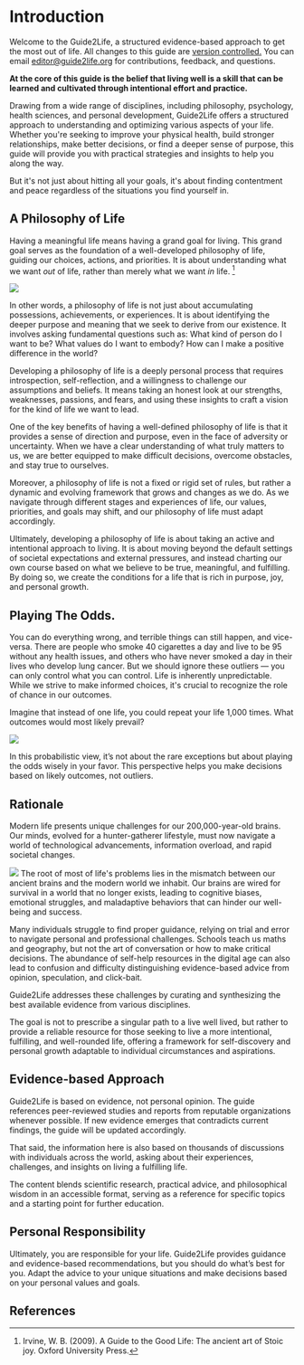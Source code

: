 # Introduction
Welcome to the Guide2Life, a structured evidence-based approach to get the most out of life. All changes to this guide are [version controlled.](https://github.com/emanuelefaja/howtolive) You can email editor@guide2life.org for contributions, feedback, and questions.

**At the core of this guide is the belief that living well is a skill that can be learned and cultivated through intentional effort and practice.** 

Drawing from a wide range of disciplines, including philosophy, psychology, health sciences, and personal development, Guide2Life offers a structured approach to understanding and optimizing various aspects of your life. Whether you're seeking to improve your physical health, build stronger relationships, make better decisions, or find a deeper sense of purpose, this guide will provide you with practical strategies and insights to help you along the way.

But it's not just about hitting all your goals, it's about finding contentment and peace regardless of the situations you find yourself in.

## A Philosophy of Life

Having a meaningful life means having a grand goal for living. This grand goal serves as the foundation of a well-developed philosophy of life, guiding our choices, actions, and priorities. It is about understanding what we want _out_ of life, rather than merely what we want _in_ life. [^1]

![](../images/lifereflections.webp)

In other words, a philosophy of life is not just about accumulating possessions, achievements, or experiences. It is about identifying the deeper purpose and meaning that we seek to derive from our existence. It involves asking fundamental questions such as: What kind of person do I want to be? What values do I want to embody? How can I make a positive difference in the world?

Developing a philosophy of life is a deeply personal process that requires introspection, self-reflection, and a willingness to challenge our assumptions and beliefs. It means taking an honest look at our strengths, weaknesses, passions, and fears, and using these insights to craft a vision for the kind of life we want to lead.

One of the key benefits of having a well-defined philosophy of life is that it provides a sense of direction and purpose, even in the face of adversity or uncertainty. When we have a clear understanding of what truly matters to us, we are better equipped to make difficult decisions, overcome obstacles, and stay true to ourselves.

Moreover, a philosophy of life is not a fixed or rigid set of rules, but rather a dynamic and evolving framework that grows and changes as we do. As we navigate through different stages and experiences of life, our values, priorities, and goals may shift, and our philosophy of life must adapt accordingly.

Ultimately, developing a philosophy of life is about taking an active and intentional approach to living. It is about moving beyond the default settings of societal expectations and external pressures, and instead charting our own course based on what we believe to be true, meaningful, and fulfilling. By doing so, we create the conditions for a life that is rich in purpose, joy, and personal growth.


## Playing The Odds.

You can do everything wrong, and terrible things can still happen, and vice-versa. There are people who smoke 40 cigarettes a day and live to be 95 without any health issues, and others who have never smoked a day in their lives who develop lung cancer. But we should ignore these outliers — you can only control what you can control. Life is inherently unpredictable. While we strive to make informed choices, it's crucial to recognize the role of chance in our outcomes.

Imagine that instead of one life, you could repeat your life 1,000 times. What outcomes would most likely prevail?

![](../images/1000lives.webp)


In this probabilistic view, it’s not about the rare exceptions but about playing the odds wisely in your favor. This perspective helps you make decisions based on likely outcomes, not outliers.

## Rationale

Modern life presents unique challenges for our 200,000-year-old brains. Our minds, evolved for a hunter-gatherer lifestyle, must now navigate a world of technological advancements, information overload, and rapid societal changes. 

![](../images/oldnewbrain.webp)
The root of most of life's problems lies in the mismatch between our ancient brains and the modern world we inhabit. Our brains are wired for survival in a world that no longer exists, leading to cognitive biases, emotional struggles, and maladaptive behaviors that can hinder our well-being and success.

Many individuals struggle to find proper guidance, relying on trial and error to navigate personal and professional challenges. Schools teach us maths and geography, but not the art of conversation or how to make critical decisions. The abundance of self-help resources in the digital age can also lead to confusion and difficulty distinguishing evidence-based advice from opinion, speculation, and click-bait.

Guide2Life addresses these challenges by curating and synthesizing the best available evidence from various disciplines. 

The goal is not to prescribe a singular path to a live well lived, but rather to provide a reliable resource for those seeking to live a more intentional, fulfilling, and well-rounded life, offering a framework for self-discovery and personal growth adaptable to individual circumstances and aspirations.

## Evidence-based Approach
Guide2Life is based on evidence, not personal opinion. The guide references peer-reviewed studies and reports from reputable organizations whenever possible. If new evidence emerges that contradicts current findings, the guide will be updated accordingly.

That said, the information here is also based on thousands of discussions with individuals across the world, asking about their experiences, challenges, and insights on living a fulfilling life. 

The content blends scientific research, practical advice, and philosophical wisdom in an accessible format, serving as a reference for specific topics and a starting point for further education.

## Personal Responsibility
Ultimately, you are responsible for your life.  Guide2Life provides guidance and evidence-based recommendations, but you should do what’s best for you. Adapt the advice to your unique situations and make decisions based on your personal values and goals.

## References 

[^1]:Irvine, W. B. (2009). A Guide to the Good Life: The ancient art of Stoic joy. Oxford University Press.



